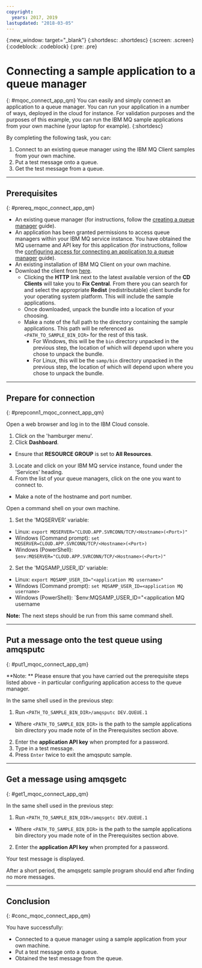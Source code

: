 ```yaml
---
copyright:
  years: 2017, 2019
lastupdated: "2018-03-05"
---
```


{:new_window: target="_blank"}
{:shortdesc: .shortdesc}
{:screen: .screen}
{:codeblock: .codeblock}
{:pre: .pre}

# Connecting a sample application to a queue manager
{: #mqoc_connect_app_qm}
You can easily and simply connect an application to a queue manager. You can run your application in a number of ways, deployed in the cloud for instance. For validation purposes and the purposes of this example, you can run the IBM MQ sample applications from your own machine (your laptop for example).
{:shortdesc}

By completing the following task, you can:
1. Connect to an existing queue manager using the IBM MQ Client samples from your own machine.
2. Put a test message onto a queue.
3. Get the test message from a queue.

---

## Prerequisites
{: #prereq_mqoc_connect_app_qm}

* An existing queue manager (for instructions, follow the [creating a queue manager](/docs/services/mqcloud/mqoc_create_qm.html) guide).
* An application has been granted permissions to access queue managers within your IBM MQ service instance. You have obtained the MQ username and API key for this application (for instructions, follow the [configuring access for connecting an application to a queue manager](/docs/services/mqcloud/mqoc_configure_app_qm_access.html) guide).
* An existing installation of IBM MQ Client on your own machine.
 * Download the client from [here](http://www-01.ibm.com/support/docview.wss?uid=swg24042176#1).
   * Clicking the **HTTP** link next to the latest available version of the **CD Clients** will take you to **Fix Central**. From there you can search for and select the appropriate **Redist** (redistributable) client bundle for your operating system platform. This will include the sample applications.
   * Once downloaded, unpack the bundle into a location of your choosing.
   * Make a note of the full path to the directory containing the sample applications. This path will be referenced as `<PATH_TO_SAMPLE_BIN_DIR>` for the rest of this task.
     * For Windows, this will be the `bin` directory unpacked in the previous step, the location of which will depend upon where you chose to unpack the bundle.
     * For Linux, this will be the `samp/bin` directory unpacked in the previous step, the location of which will depend upon where you chose to unpack the bundle.

---

## Prepare for connection
{: #prepconn1_mqoc_connect_app_qm}

Open a web browser and log in to the IBM Cloud console.

1. Click on the 'hamburger menu'.
2. Click **Dashboard**.
 * Ensure that **RESOURCE GROUP** is set to **All Resources**.
3. Locate and click on your IBM MQ service instance, found under the 'Services' heading.
4. From the list of your queue managers, click on the one you want to connect to.
 * Make a note of the hostname and port number.

Open a command shell on your own machine.
1. Set the 'MQSERVER' variable:
 * Linux: `export MQSERVER="CLOUD.APP.SVRCONN/TCP/<Hostname>(<Port>)"`
 * Windows (Command prompt): `set MQSERVER=CLOUD.APP.SVRCONN/TCP/<Hostname>(<Port>)`
 * Windows (PowerShell): `$env:MQSERVER="CLOUD.APP.SVRCONN/TCP/<Hostname>(<Port>)"`

2. Set the 'MQSAMP_USER_ID' variable:
 * Linux: `export MQSAMP_USER_ID="<application MQ username>"`
 * Windows (Command prompt): `set MQSAMP_USER_ID=<application MQ username>`
 * Windows (PowerShell): `$env:MQSAMP_USER_ID="<application MQ username

  **Note:** The next steps should be run from this same command shell.

---

## Put a message onto the test queue using amqsputc
{: #put1_mqoc_connect_app_qm}

**Note: ** Please ensure that you have carried out the prerequisite steps listed above - in particular configuring application access to the queue manager.

In the same shell used in the previous step:

1. Run `<PATH_TO_SAMPLE_BIN_DIR>/amqsputc DEV.QUEUE.1`
 * Where `<PATH_TO_SAMPLE_BIN_DIR>` is the path to the sample applications bin directory you made note of in the Prerequisites section above.
2. Enter the **application API key** when prompted for a password.
3. Type in a test message.
4. Press `Enter` twice to exit the amqsputc sample.

---

## Get a message using amqsgetc
{: #get1_mqoc_connect_app_qm}

In the same shell used in the previous step:

1. Run `<PATH_TO_SAMPLE_BIN_DIR>/amqsgetc DEV.QUEUE.1`
 * Where `<PATH_TO_SAMPLE_BIN_DIR>` is the path to the sample applications bin directory you made note of in the Prerequisites section above.
2. Enter the **application API key** when prompted for a password.

Your test message is displayed.

After a short period, the amqsgetc sample program should end after finding no more messages.

---

## Conclusion
{: #conc_mqoc_connect_app_qm}

You have successfully:
* Connected to a queue manager using a sample application from your own machine.
* Put a test message onto a queue.
* Obtained the test message from the queue.
